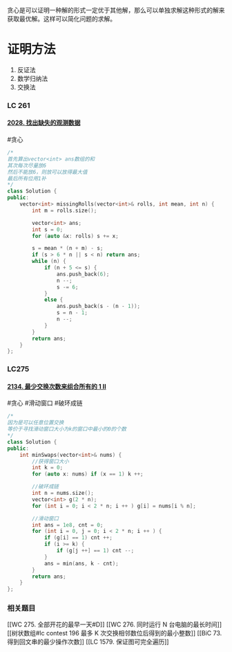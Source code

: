 贪心是可以证明一种解的形式一定优于其他解，那么可以单独求解这种形式的解来获取最优解。这样可以简化问题的求解。
# 证明方法
1. 反证法
2. 数学归纳法
3.  交换法



### LC 261 
#### [2028. 找出缺失的观测数据](https://leetcode-cn.com/problems/find-missing-observations/)
#贪心 
~~~c++
/*
首先算出vector<int> ans数组的和
其次每次尽量放6
然后不能放6，则放可以放得最大值
最后所有位用1补
*/
class Solution {
public:
    vector<int> missingRolls(vector<int>& rolls, int mean, int n) {
        int m = rolls.size(); 

        vector<int> ans;
        int s = 0; 
        for (auto &x: rolls) s += x;

        s = mean * (n + m) - s;
        if (s > 6 * n || s < n) return ans;
        while (n) {
            if (n + 5 <= s) {
                ans.push_back(6);
                n --;
                s -= 6;
            }
            else {
                ans.push_back(s - (n - 1));
                s = n - 1;
                n --;
            }
        }
        return ans; 
    }
};
~~~
### LC275
#### [2134. 最少交换次数来组合所有的 1 II](https://leetcode-cn.com/problems/minimum-swaps-to-group-all-1s-together-ii/)
#贪心 #滑动窗口 #破环成链
~~~c++
/*
因为是可以任意位置交换
等价于寻找滑动窗口大小为k的窗口中最小的0的个数
*/
class Solution {
public:
    int minSwaps(vector<int>& nums) {
		//获得窗口大小
        int k = 0; 
        for (auto x: nums) if (x == 1) k ++;

		//破环成链
        int n = nums.size(); 
        vector<int> g(2 * n); 
        for (int i = 0; i < 2 * n; i ++ ) g[i] = nums[i % n];

		//滑动窗口
        int ans = 1e8, cnt = 0;
        for (int i = 0, j = 0; i < 2 * n; i ++ ) {
            if (g[i] == 1) cnt ++;
            if (i >= k) {
                if (g[j ++] == 1) cnt --;
            }
            ans = min(ans, k - cnt); 
        }
        return ans; 
    }
};
~~~

### 相关题目
[[WC 275. 全部开花的最早一天#D]]
[[WC 276. 同时运行 N 台电脑的最长时间]] 
[[树状数组#lc contest 196 最多 K 次交换相邻数位后得到的最小整数]]
[[BiC 73. 得到回文串的最少操作次数]]
[[LC 1579. 保证图可完全遍历]]







